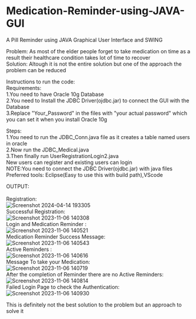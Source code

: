 # Medication-Reminder-using-JAVA-GUI
A Pill Reminder using JAVA Graphical User Interface and SWING

Problem: As most of the elder people forget to take medication on time as a result their healthcare condition takes lot of time to recover</br>
Solution: Altough it is not the entire solution but one of the approach the problem can be reduced</br>

Instructions to run the code:</br>
Requirements:</br>
1.You need to have Oracle 10g Database</br>
2.You need to Install the JDBC Driver(ojdbc.jar) to connect the GUI with the Database</br>
3.Replace "Your_Password" in the files with "your actual password" which you can set it when you install Oracle 10g</br>

Steps:</br>
1.You need to run the JDBC_Conn.java file as it creates a table named users in oracle</br>
2.Now run the JDBC_Medical.java</br>
3.Then finally run UserRegistrationLogin2.java</br>
New users can register and existing users can login</br>
NOTE:You need to connect the JDBC Driver(ojdbc.jar) with java files</br>
Preferred tools: Eclipse(Easy to use this with build path),VScode</br>

OUTPUT:</br></br>
Registration:</br>
![Screenshot 2024-04-14 193305](https://github.com/Sai-Charith-P/Medication-Reminder-using-JAVA-GUI/assets/128963562/3c2175ed-fdb6-4396-a2e2-807b618ddd40)</br>
Successful Registration:</br>
![Screenshot 2023-11-06 140308](https://github.com/Sai-Charith-P/Medication-Reminder-using-JAVA-GUI/assets/128963562/5d8e2c9d-0f30-46e0-b39a-1eb1a09ce52d)</br>
Login and Medication Reminder :</br>
![Screenshot 2023-11-06 140521](https://github.com/Sai-Charith-P/Medication-Reminder-using-JAVA-GUI/assets/128963562/d82348fa-5e44-4f2d-8811-9cde4a648818)</br>
Medication Reminder Success Message:</br>
![Screenshot 2023-11-06 140543](https://github.com/Sai-Charith-P/Medication-Reminder-using-JAVA-GUI/assets/128963562/e6f0e2f5-54ba-4ed8-98d9-c94b4839df55)</br>
Active Reminders :</br>
![Screenshot 2023-11-06 140616](https://github.com/Sai-Charith-P/Medication-Reminder-using-JAVA-GUI/assets/128963562/dcf9c5ce-1260-41fa-8350-e95f66ec2baf)</br>
Message To take your Medication:</br>
![Screenshot 2023-11-06 140719](https://github.com/Sai-Charith-P/Medication-Reminder-using-JAVA-GUI/assets/128963562/c96aaca9-ff6b-4ff6-8dd4-685a5fc6363e)</br>
After the completion of Reminder there are no Active Reminders:</br>
![Screenshot 2023-11-06 140814](https://github.com/Sai-Charith-P/Medication-Reminder-using-JAVA-GUI/assets/128963562/93955661-6236-4b12-aad1-dc9817e0d99a)</br>
Failed Login Page to check the Authentication:</br>
![Screenshot 2023-11-06 140930](https://github.com/Sai-Charith-P/Medication-Reminder-using-JAVA-GUI/assets/128963562/e4d5bbd2-48ec-4809-8408-4aad65a84d7d)</br>

This is definitely not the best solution to the problem but an approach to solve it



